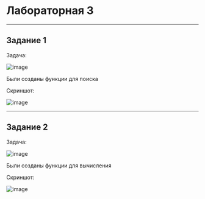 # Лабораторная 3
___

## Задание 1

Задача:

![image](https://github.com/Mrakobes1337/pythonlabs/assets/159140717/54915b51-c7af-41f9-af40-0cf94c506a3f)

Были созданы функции для поиска

Скриншот:

![image](https://github.com/Mrakobes1337/pythonlabs/assets/159140717/defe3f6f-4348-48ba-9d09-2385f42832a4)

___

## Задание 2

Задача:

![image](https://github.com/Mrakobes1337/pythonlabs/assets/159140717/2b27f3ad-3200-4e86-8a87-467327ea9e6e)

Были созданы функции для вычисления

Скриншот:

![image](https://github.com/Mrakobes1337/pythonlabs/assets/159140717/2554630c-4ba3-43e0-8670-041833e5d8f8)
